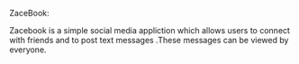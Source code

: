 ZaceBook:

 Zacebook is a simple social media appliction which allows users to connect with friends and to post text messages .These messages can be viewed by everyone. 
